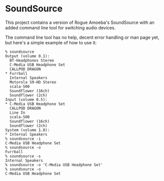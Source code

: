 SoundSource
===========

This project contains a version of Rogue Amoeba's SoundSource
with an added command line tool for switching audio devices.

The command line tool has no help, decent error handling or man
page yet, but here's a simple example of how to use it:

    % soundsource
    Output (volume 0.1):
      BT-Headphones Stereo
      C-Media USB Headphone Set  
      CALLPOD DRAGON
    * Furrball
      Internal Speakers
      Motorola S9-HD Stereo
      scala-500
      Soundflower (16ch)
      Soundflower (2ch)
    Input (volume 0.5):
    * C-Media USB Headphone Set  
      CALLPOD DRAGON
      Line In
      scala-500
      Soundflower (16ch)
      Soundflower (2ch)
    System (volume 1.0):
    * Internal Speakers
    % soundsource -i
    C-Media USB Headphone Set  
    % soundsource -o
    Furrball
    % soundsource -s
    Internal Speakers
    % soundsource -o 'C-Media USB Headphone Set'
    % soundsource -o
    C-Media USB Headphone Set  
